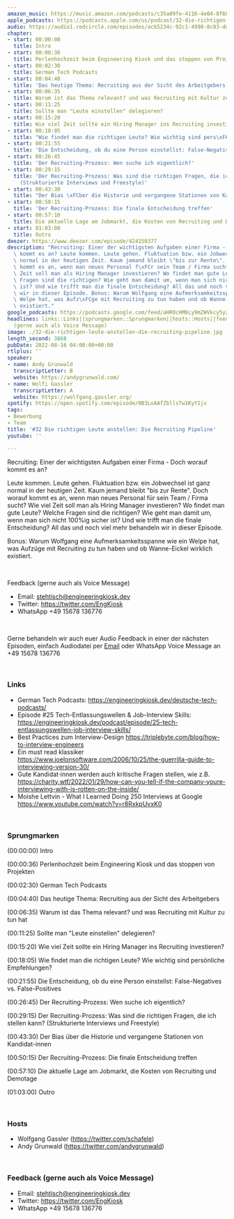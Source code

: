 ```yaml
---
amazon_music: https://music.amazon.com/podcasts/c35a09fe-4116-4e04-8f68-77d61b112e46/episodes/166a84cc-2bb3-4867-8455-afb144aebfaf/engineering-kiosk-32-die-richtigen-leute-anstellen-die-recruiting-pipeline
apple_podcasts: https://podcasts.apple.com/us/podcast/32-die-richtigen-leute-anstellen-die-recruiting-pipeline/id1603082924?i=1000576207101&uo=4
audio: https://audio1.redcircle.com/episodes/acb5234c-92c1-4998-8c83-ddb1b16fff38/stream.mp3
chapter:
- start: 00:00:00
  title: Intro
- start: 00:00:36
  title: Perlenhochzeit beim Engineering Kiosk und das stoppen von Projekten
- start: 00:02:30
  title: German Tech Podcasts
- start: 00:04:40
  title: 'Das heutige Thema: Recruiting aus der Sicht des Arbeitgebers'
- start: 00:06:35
  title: Warum ist das Thema relevant? und was Recruiting mit Kultur zu tun hat
- start: 00:11:25
  title: Sollte man "Leute einstellen" delegieren?
- start: 00:15:20
  title: Wie viel Zeit sollte ein Hiring Manager ins Recruiting investieren?
- start: 00:18:05
  title: "Wie findet man die richtigen Leute? Wie wichtig sind pers\xF6nliche Empfehlungen?"
- start: 00:21:55
  title: 'Die Entscheidung, ob du eine Person einstellst: False-Negatives vs. False-Positives'
- start: 00:26:45
  title: 'Der Recruiting-Prozess: Wen suche ich eigentlich?'
- start: 00:29:15
  title: 'Der Recruiting-Prozess: Was sind die richtigen Fragen, die ich stellen kann?
    (Strukturierte Interviews und Freestyle)'
- start: 00:43:30
  title: "Der Bias \xFCber die Historie und vergangene Stationen von Kandidat-innen"
- start: 00:50:15
  title: 'Der Recruiting-Prozess: Die finale Entscheidung treffen'
- start: 00:57:10
  title: Die aktuelle Lage am Jobmarkt, die Kosten von Recruiting und Demotage
- start: 01:03:00
  title: Outro
deezer: https://www.deezer.com/episode/424150377
description: "Recruiting: Einer der wichtigsten Aufgaben einer Firma - Doch worauf\
  \ kommt es an? Leute kommen. Leute gehen. Fluktuation bzw. ein Jobwechsel ist ganz\
  \ normal in der heutigen Zeit. Kaum jemand bleibt \"bis zur Rente\". Doch worauf\
  \ kommt es an, wenn man neues Personal f\xFCr sein Team / Firma sucht? Wie viel\
  \ Zeit soll man als Hiring Manager investieren? Wo findet man gute Leute? Welche\
  \ Fragen sind die richtigen? Wie geht man damit um, wenn man sich nicht 100%ig sicher\
  \ ist? Und wie trifft man die finale Entscheidung? All das und noch viel mehr behandeln\
  \ wir in dieser Episode. Bonus: Warum Wolfgang eine Aufmerksamkeitsspanne wie ein\
  \ Welpe hat, was Aufz\xFCge mit Recruiting zu tun haben und ob Wanne-Eickel wirklich\
  \ existiert."
google_podcasts: https://podcasts.google.com/feed/aHR0cHM6Ly9mZWVkcy5yZWRjaXJjbGUuY29tLzBlY2ZkZmQ3LWZkYTEtNGMzZC05NTE1LTQ3NjcyN2Y5ZGY1ZQ/episode/MWVmMzEwMWMtMWYzNi00NmQ1LTg1OTQtZWYyZTM5ODFmNWEz?sa=X&ved=2ahUKEwiyvMa20sr5AhWmkGoFHRKaARkQkfYCegQIARAF
headlines: links::Links||sprungmarken::Sprungmarken||hosts::Hosts||feedback-gerne-auch-als-voice-message::Feedback
  (gerne auch als Voice Message)
image: ./32-die-richtigen-leute-anstellen-die-recruiting-pipeline.jpg
length_second: 3868
pubDate: 2022-08-16 04:00:00+00:00
rtlplus: ''
speaker:
- name: Andy Grunwald
  transcriptLetter: B
  website: https://andygrunwald.com/
- name: Wolfi Gassler
  transcriptLetter: A
  website: https://wolfgang.gassler.org/
spotify: https://open.spotify.com/episode/0B3LoAAfZbllsTw1KyYIjx
tags:
- Bewerbung
- Team
title: '#32 Die richtigen Leute anstellen: Die Recruiting Pipeline'
youtube: ''

---
```

<p>Recruiting: Einer der wichtigsten Aufgaben einer Firma - Doch worauf kommt es an?</p><p>Leute kommen. Leute gehen. Fluktuation bzw. ein Jobwechsel ist ganz normal in der heutigen Zeit. Kaum jemand bleibt &#34;bis zur Rente&#34;. Doch worauf kommt es an, wenn man neues Personal für sein Team / Firma sucht? Wie viel Zeit soll man als Hiring Manager investieren? Wo findet man gute Leute? Welche Fragen sind die richtigen? Wie geht man damit um, wenn man sich nicht 100%ig sicher ist? Und wie trifft man die finale Entscheidung? All das und noch viel mehr behandeln wir in dieser Episode.</p><p>Bonus: Warum Wolfgang eine Aufmerksamkeitsspanne wie ein Welpe hat, was Aufzüge mit Recruiting zu tun haben und ob Wanne-Eickel wirklich existiert.</p><p><br></p><p>Feedback (gerne auch als Voice Message)</p><ul><li>Email: <a href="mailto:stehtisch@engineeringkiosk.dev" rel="nofollow">stehtisch@engineeringkiosk.dev</a></li><li>Twitter: <a href="https://twitter.com/EngKiosk" rel="nofollow">https://twitter.com/EngKiosk</a></li><li>WhatsApp +49 15678 136776</li></ul><p><br></p><p>Gerne behandeln wir auch euer Audio Feedback in einer der nächsten Episoden, einfach Audiodatei per <a href="https://engineeringkiosk.dev/kontakt/">Email</a> oder WhatsApp Voice Message an +49 15678 136776</p><p><br></p><h3 id="links">Links</h3><ul><li>​​German Tech Podcasts: <a href="https://engineeringkiosk.dev/deutsche-tech-podcasts/">https://engineeringkiosk.dev/deutsche-tech-podcasts/</a></li><li>Episode #25 Tech-Entlassungswellen &amp; Job-Interview Skills: <a href="https://engineeringkiosk.dev/podcast/episode/25-tech-entlassungswellen-job-interview-skills/">https://engineeringkiosk.dev/podcast/episode/25-tech-entlassungswellen-job-interview-skills/</a></li><li>Best Practices zum Interview-Design <a href="https://triplebyte.com/blog/how-to-interview-engineers" rel="nofollow">https://triplebyte.com/blog/how-to-interview-engineers</a> </li><li>Ein must read klassiker <a href="https://www.joelonsoftware.com/2006/10/25/the-guerrilla-guide-to-interviewing-version-30/" rel="nofollow">https://www.joelonsoftware.com/2006/10/25/the-guerrilla-guide-to-interviewing-version-30/</a> </li><li>Gute Kandidat⋅innen werden auch kritische Fragen stellen, wie z.B. <a href="https://charity.wtf/2022/01/29/how-can-you-tell-if-the-company-youre-interviewing-with-is-rotten-on-the-inside/" rel="nofollow">https://charity.wtf/2022/01/29/how-can-you-tell-if-the-company-youre-interviewing-with-is-rotten-on-the-inside/</a> </li><li>Moishe Lettvin - What I Learned Doing 250 Interviews at Google <a href="https://www.youtube.com/watch?v=r8RxkpUvxK0" rel="nofollow">https://www.youtube.com/watch?v=r8RxkpUvxK0</a> </li></ul><p><br></p><h3 id="sprungmarken">Sprungmarken</h3><p><span>(00:00:00) Intro</span></p><p><span>(00:00:36) Perlenhochzeit beim Engineering Kiosk und das stoppen von Projekten</span></p><p><span>(00:02:30) German Tech Podcasts</span></p><p><span>(00:04:40) Das heutige Thema: Recruiting aus der Sicht des Arbeitgebers</span></p><p><span>(00:06:35) Warum ist das Thema relevant? und was Recruiting mit Kultur zu tun hat</span></p><p><span>(00:11:25) Sollte man &#34;Leute einstellen&#34; delegieren?</span></p><p><span>(00:15:20) Wie viel Zeit sollte ein Hiring Manager ins Recruiting investieren?</span></p><p><span>(00:18:05) Wie findet man die richtigen Leute? Wie wichtig sind persönliche Empfehlungen?</span></p><p><span>(00:21:55) Die Entscheidung, ob du eine Person einstellst: False-Negatives vs. False-Positives</span></p><p><span>(00:26:45) Der Recruiting-Prozess: Wen suche ich eigentlich?</span></p><p><span>(00:29:15) Der Recruiting-Prozess: Was sind die richtigen Fragen, die ich stellen kann? (Strukturierte Interviews und Freestyle)</span></p><p><span>(00:43:30) Der Bias über die Historie und vergangene Stationen von Kandidat-innen</span></p><p><span>(00:50:15) Der Recruiting-Prozess: Die finale Entscheidung treffen</span></p><p><span>(00:57:10) Die aktuelle Lage am Jobmarkt, die Kosten von Recruiting und Demotage</span></p><p><span>(01:03:00) Outro</span></p><p><br></p><h3 id="hosts">Hosts</h3><ul><li>Wolfgang Gassler (<a href="https://twitter.com/schafele" rel="nofollow">https://twitter.com/schafele</a>)</li><li>Andy Grunwald (<a href="https://twitter.com/andygrunwald" rel="nofollow">https://twitter.com/andygrunwald</a>)</li></ul><p><br></p><h3 id="feedback-gerne-auch-als-voice-message">Feedback (gerne auch als Voice Message)</h3><ul><li>Email: <a href="mailto:stehtisch@engineeringkiosk.dev" rel="nofollow">stehtisch@engineeringkiosk.dev</a></li><li>Twitter: <a href="https://twitter.com/EngKiosk" rel="nofollow">https://twitter.com/EngKiosk</a></li><li>WhatsApp +49 15678 136776</li></ul>